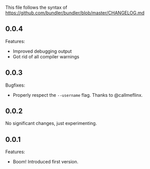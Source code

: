 This file follows the syntax of https://github.com/bundler/bundler/blob/master/CHANGELOG.md

## 0.0.4

Features:

  * Improved debugging output
  * Got rid of all compiler warnings

## 0.0.3

Bugfixes:

  * Properly respect the `--username` flag. Thanks to @callmeflinx.

## 0.0.2

No significant changes, just experimenting.

## 0.0.1

Features:

  * Boom! Introduced first version.

